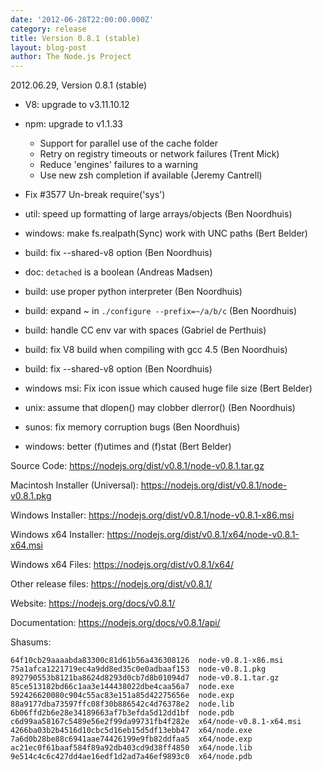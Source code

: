 ```yaml
---
date: '2012-06-28T22:00:00.000Z'
category: release
title: Version 0.8.1 (stable)
layout: blog-post
author: The Node.js Project
---
```


2012.06.29, Version 0.8.1 (stable)

- V8: upgrade to v3.11.10.12

- npm: upgrade to v1.1.33
  - Support for parallel use of the cache folder
  - Retry on registry timeouts or network failures (Trent Mick)
  - Reduce 'engines' failures to a warning
  - Use new zsh completion if available (Jeremy Cantrell)

- Fix #3577 Un-break require('sys')

- util: speed up formatting of large arrays/objects (Ben Noordhuis)

- windows: make fs.realpath(Sync) work with UNC paths (Bert Belder)

- build: fix --shared-v8 option (Ben Noordhuis)

- doc: `detached` is a boolean (Andreas Madsen)

- build: use proper python interpreter (Ben Noordhuis)

- build: expand ~ in `./configure --prefix=~/a/b/c` (Ben Noordhuis)

- build: handle CC env var with spaces (Gabriel de Perthuis)

- build: fix V8 build when compiling with gcc 4.5 (Ben Noordhuis)

- build: fix --shared-v8 option (Ben Noordhuis)

- windows msi: Fix icon issue which caused huge file size (Bert Belder)

- unix: assume that dlopen() may clobber dlerror() (Ben Noordhuis)

- sunos: fix memory corruption bugs (Ben Noordhuis)

- windows: better (f)utimes and (f)stat (Bert Belder)

Source Code: https://nodejs.org/dist/v0.8.1/node-v0.8.1.tar.gz

Macintosh Installer (Universal): https://nodejs.org/dist/v0.8.1/node-v0.8.1.pkg

Windows Installer: https://nodejs.org/dist/v0.8.1/node-v0.8.1-x86.msi

Windows x64 Installer: https://nodejs.org/dist/v0.8.1/x64/node-v0.8.1-x64.msi

Windows x64 Files: https://nodejs.org/dist/v0.8.1/x64/

Other release files: https://nodejs.org/dist/v0.8.1/

Website: https://nodejs.org/docs/v0.8.1/

Documentation: https://nodejs.org/docs/v0.8.1/api/

Shasums:

```
64f10cb29aaaabda83300c81d61b56a436308126  node-v0.8.1-x86.msi
75a1afca1221719ec4a9dd8ed35c0e0adbaaf153  node-v0.8.1.pkg
892790553b8121ba8624d8293d0cb7d8b01094d7  node-v0.8.1.tar.gz
85ce513182bd66c1aa3e144438022dbe4caa56a7  node.exe
592426620080c904c55ac83e151a85d42275656e  node.exp
88a9177dba73597ffc08f30b886542c4d76378e2  node.lib
6b06ffd2b6e28e34189663af7b3efda5d12dd1bf  node.pdb
c6d99aa58167c5489e56e2f99da99731fb4f282e  x64/node-v0.8.1-x64.msi
4266ba03b2b4516d10cbc5d16eb15d5df13ebb47  x64/node.exe
7a6d0b28be88c6941aae74426199e9fb82ddfaa5  x64/node.exp
ac21ec0f61baaf584f89a92db403cd9d38ff4850  x64/node.lib
9e514c4c6c427dd4ae16edf1d2ad7a46ef9893c0  x64/node.pdb
```
